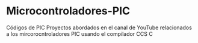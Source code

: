 # Microcontroladores-PIC
Códigos de PIC
Proyectos abordados en el canal de YouTube relacionados a los mircorocntroladores PIC usando el compilador CCS C
